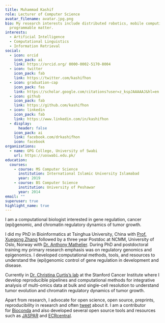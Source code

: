 ```yaml
---
title: Muhammad Kashif
role: Lecturer of Computer Science
avatar_filename: avatar.jpg.png
bio: My research interests include distributed robotics, mobile computing and
  programmable matter.
interests:
  - Artificial Intelligence
  - Computational Linguistics
  - Information Retrieval
social:
  - icon: orcid
    icon_pack: ai
    link: https://orcid.org/ 0000-0002-5170-8004
  - icon: twitter
    icon_pack: fab
    link: https://twitter.com/kashifhon
  - icon: graduation-cap
    icon_pack: fas
    link: https://scholar.google.com/citations?user=z_kspJAAAAAJ&hl=en
  - icon: github
    icon_pack: fab
    link: https://github.com/kashifhon
  - icon: linkedin
    icon_pack: fab
    link: https://www.linkedin.com/in/kashifhon
  - display:
      header: false
    icon_pack: ai
    link: facebook.com/drkashifhon
    icon: facebook
organizations:
  - name: GPG College, University of Swabi
    url: https://uoswabi.edu.pk/
education:
  courses:
    - course: MS Computer Science
      institution: International Islamic University Islamabad
      year: 2019
    - course: BS Computer Science
      institution: University of Peshawar
      year: 2014
email: ""
superuser: true
highlight_name: true
---
```

I am a computational biologist interested in gene regulation, cancer (epi)genomic, and chromatin regulatory dynamics of tumor growth.

I did my PhD in Bioinformatics at Tsinghua University, China with [Prof. Xuegong Zhang](http://bioinfo.au.tsinghua.edu.cn/member/xuegonglab/index.html) followed by a three year Postdoc at NCMM, University of Oslo, Norway with [Dr. Anthony Mathelier](https://mathelierlab.com/). During PhD and postdoctoral training my primary research emphasis was on regulatory genomics and epigenomics. I developed computational methods, tools, and resources to understand the (epi)genomic control of gene regulation in development and disease.

Currently in [Dr. Christina Curtis’s lab](https://med.stanford.edu/curtislab.html) at the Stanford Cancer Institute where I develop reproducible pipelines and computational methods for integrative analysis of multi-omics data at bulk and single-cell resolution to understand tumor evolution and chromatin regulatory dynamics of tumor growth.

Apart from research, I advocate for open science, open source, preprints, reproducibility in research and often [tweet](https://twitter.com/khanaziz84) about it. I am a contributor for [Bioconda](https://bioconda.github.io/) and also developed several open source tools and resources such as [JASPAR](http://jaspar.genereg.net/) and [ECRcentral](https://ecrcentral.org/).